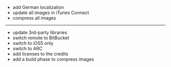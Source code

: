 * add German localization
* update all images in iTunes Connect
* compress all images

---

* update 3rd-party libraries
* switch remote to BitBucket
* switch to iOS5 only
* switch to ARC
* add licenses to the credits
* add a build phase to compress images
